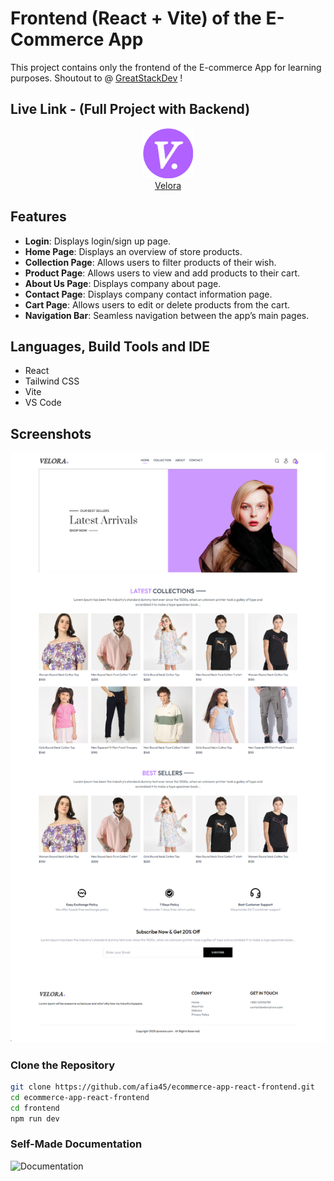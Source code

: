 # Frontend (React + Vite) of the E-Commerce App

This project contains only the frontend of the E-commerce App for learning purposes.
Shoutout to @ [GreatStackDev](https://github.com/GreatStackDev) !

## Live Link - (Full Project with Backend)

<p align="center">
<img src="img/icon.png" alt="Logo" width="80" height="80"><br>
<a href="https://velora-store.vercel.app" target="_blank">Velora</a>
</p>

<!-- [Velora](https://velora-store.vercel.app) -->

## Features

- **Login**: Displays login/sign up page.
- **Home Page**: Displays an overview of store products.
- **Collection Page**: Allows users to filter products of their wish.
- **Product Page**: Allows users to view and add products to their cart.
- **About Us Page**: Displays company about page.
- **Contact Page**: Displays company contact information page.
- **Cart Page**: Allows users to edit or delete products from the cart.
- **Navigation Bar**: Seamless navigation between the app’s main pages.

## Languages, Build Tools and IDE
- React
- Tailwind CSS
- Vite
- VS Code

## Screenshots

![Screen shots](img/Velora-home.png)

### Clone the Repository

```bash
git clone https://github.com/afia45/ecommerce-app-react-frontend.git
cd ecommerce-app-react-frontend
cd frontend
npm run dev
```

### Self-Made Documentation

![Documentation](https://docs.google.com/document/d/1VXkHCThM-4Yuy5kyuT-DTBFJjF6XJtdrE8n7pWI5ZSk/edit?usp=sharing)
